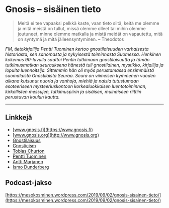 # Gnosis – sisäinen tieto

> Meitä ei tee vapaaksi pelkkä kaste, vaan tieto siitä, keitä me olemme ja mitä meistä on tullut, missä olemme olleet tai mihin olemme joutuneet, minne olemme matkalla ja mistä meidät on vapautettu, mitä on syntymä ja mitä jälleensyntyminen. – Theodotos

_FM, tietokirjailija Pentti Tuominen kertoo gnostilaisuuden varhaisesta historiasta, sen sanomasta ja nykyisestä toiminnasta Suomessa. Henkinen kokemus 90-luvulla saattoi Pentin tutkimaan gnostilaisuutta ja tämän tutkimusmatkan seurauksena hänestä tuli gnostilainen, mystikko, kirjailija ja lopulta luennoitsija. Sittemmin hän oli myös perustamassa ensimmäistä suomalaista Gnostilaista Seuraa. Seura on viimeisen kymmenen vuoden aikana kutsunut nuoria ja vanhoja, miehiä ja naisia tutustumaan esoteeriseen mysteeriuskontoon korkealuokkaisen luentotoiminnan, kirkollisten messujen, tutkimuspiirin ja sisäisen, muinaiseen riittiin perustuvan koulun kautta._

---

## Linkkejä

* [www.gnosis.fi](https://www.gnosis.fi)
* [www.gnosis.org](http://www.gnosis.org)
* [Gnostilaisuus](https://fi.wikipedia.org/wiki/Gnostilaisuus)
* [Gnosticism](https://www.iep.utm.edu/gnostic/)
* [Tobias Churton](https://en.wikipedia.org/wiki/Tobias_Churton)
* [Pentti Tuominen](https://fi.wikipedia.org/wiki/Pentti_Tuominen_%28tietokirjailija%29)
* [Antti Marjanen](https://researchportal.helsinki.fi/en/persons/antti-marjanen)
* [Ismo Dunderberg](https://researchportal.helsinki.fi/en/persons/ismo-dunderberg)

## Podcast-jakso

[https://mesokosminen.wordpress.com/2019/09/02/gnosis-sisainen-tieto/](https://mesokosminen.wordpress.com/2019/09/02/gnosis-sisainen-tieto/)

